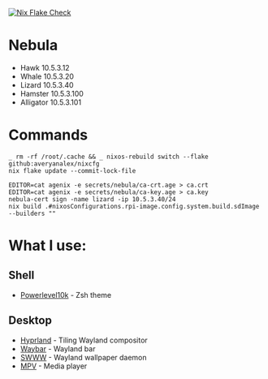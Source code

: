 [![Nix Flake Check](https://github.com/averyanalex/nixcfg/actions/workflows/check.yml/badge.svg)](https://github.com/averyanalex/nixcfg/actions/workflows/check.yml)

# Nebula

- Hawk 10.5.3.12
- Whale 10.5.3.20
- Lizard 10.5.3.40
- Hamster 10.5.3.100
- Alligator 10.5.3.101

# Commands

```shell
_ rm -rf /root/.cache && _ nixos-rebuild switch --flake github:averyanalex/nixcfg
nix flake update --commit-lock-file

EDITOR=cat agenix -e secrets/nebula/ca-crt.age > ca.crt
EDITOR=cat agenix -e secrets/nebula/ca-key.age > ca.key
nebula-cert sign -name lizard -ip 10.5.3.40/24
nix build .#nixosConfigurations.rpi-image.config.system.build.sdImage --builders ""
```

# What I use:

## Shell

<!-- - [Zsh](https://www.zsh.org/) -->

- [Powerlevel10k](https://github.com/romkatv/powerlevel10k) - Zsh theme

## Desktop

- [Hyprland](https://hyprland.org/) - Tiling Wayland compositor
- [Waybar](https://github.com/Alexays/Waybar) - Wayland bar
- [SWWW](https://github.com/Horus645/swww) - Wayland wallpaper daemon
- [MPV](https://mpv.io/) - Media player
<!-- - Firefox -->
